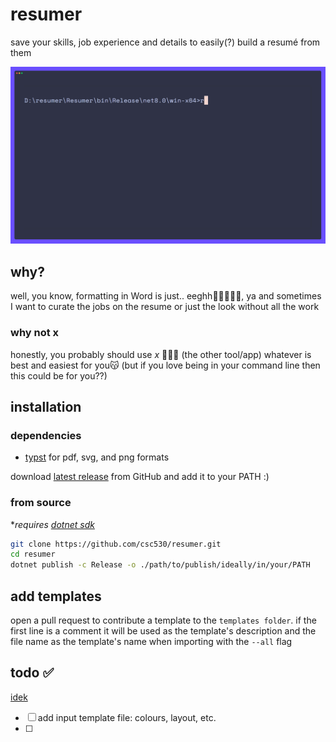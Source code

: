 # resumer

save your skills, job experience and details to easily(?) build a resumé from them

[![demo](Resumer/demo.gif)](https://github.com/csc530/resumer/actions/workflows/build.yml)

## why?

well, you know, formatting in Word is just.. eeghh😵‍💫😵‍💫🥴, ya
and sometimes I want to curate the jobs on the resume or just the look without all the work

### why not x

honestly, you probably should use *x* 🤷🏿‍♂️ (the other tool/app)
whatever is best and easiest for you😽
(but if you love being in your command line then this could be for you??)

## installation

### dependencies

- [typst](https://github.com/typst/typst?tab=readme-ov-file#installation) for pdf, svg, and png formats

download [latest release](https://github.com/csc530/resumer/releases/latest) from GitHub and add it to your PATH
:)

### from source

**requires [dotnet sdk](https://dotnet.microsoft.com/download)*

```bash
git clone https://github.com/csc530/resumer.git
cd resumer
dotnet publish -c Release -o ./path/to/publish/ideally/in/your/PATH
```

## add templates

open a pull request to contribute a template to the `templates folder`.
if the first line is a comment it will be used as the template's description and the file name as the template's name when importing with the `--all` flag

## todo ✅

[idek](https://github.com/csc530/resumer/issues)

- [ ] add input template file: colours, layout, etc.
- [ ]
